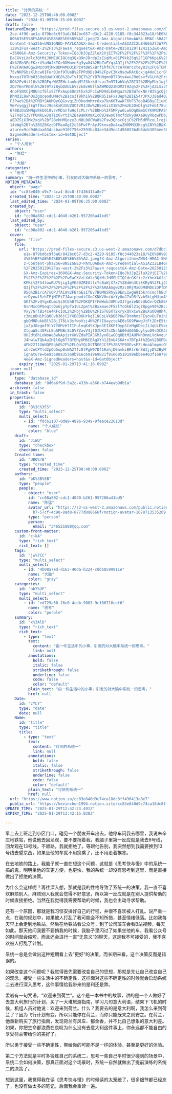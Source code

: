 ```yaml
---
title: "讨厌的系统一"
date: "2023-12-25T08:40:00.000Z"
lastmod: "2024-01-09T06:35:00.000Z"
draft: false
featuredImage: "https://prod-files-secure.s3.us-west-2.amazonaws.com/d7dbc101-8\
  2ce-4f96-ae1a-879bd6c9f3a6/842bc657-d3c2-4220-9185-f8c344023a18/%E6%80%9D%E8%\
  80%83%E5%BF%AB%E4%B8%8E%E6%85%A2.jpeg?X-Amz-Algorithm=AWS4-HMAC-SHA256&X-Amz-\
  Content-Sha256=UNSIGNED-PAYLOAD&X-Amz-Credential=ASIAZI2LB4665Z7JW7PW%2F20250\
  129%2Fus-west-2%2Fs3%2Faws4_request&X-Amz-Date=20250129T124215Z&X-Amz-Expires\
  =3600&X-Amz-Security-Token=IQoJb3JpZ2luX2VjEIT%2F%2F%2F%2F%2F%2F%2F%2F%2F%2Fw\
  EaCXVzLXdlc3QtMiJHMEUCIQCdq3QxQ9nJDrdpIsEiqMix81P9kk25q%2F1GPbKpLK%2BTwAIgbCO\
  4k%2Bh3PoFKzrV9aHWJkTOz0DMuve5g3yw84%2BbZvEYqiAQIjf%2F%2F%2F%2F%2F%2F%2F%2F%2\
  F%2FARAAGgw2Mzc0MjMxODM4MDUiDPz4tBWSxBrf1hfK7CrcA7KWrcxtey8i%2FUSTUMTWvBKBpXb\
  75vNKPGbzXlhcw0IFur0Jnf9TUeB%2FPPd9DsD4%2FpvC3Kx9sdwRAtUcxjq4HoCicrG%2FB2SZNy\
  hxxuzTOTHb03S0q8UaHYHE8%2BvTvfBET%2FYB7HNqmnBT7Btv4wuJRn0svfVGLH%2FrgSZavcfrv\
  OO%2FvHil1Us%2BGFqrWVZEHctankqMYJ3hzkUfsui7m9T1whVq%2BI32%2BMpEUr1wj5ISqf%2FA\
  2Q7YEnYRD8lk%2Bt9Yzi8ybDAULbVszk8vHNll5AWMDQ23NOM2tHZq%2FZ%2FjAZLSicNyO7GtF47\
  4npF5NXCjM8UnzfElxS2fPxAwpSDn8tkx%2FcIwMD9dLEmMgaz%2B3WTexNnrBISgcQjC1sNsblRt\
  DhNdIL9whOsZgQceodUMHc%2Bsco3T8kh1G%2BQRQ51aFxsUep%2BiE54rJPXJ38ad402AL32S2fE\
  FJPwe%2BA%2FMBYSAHM9yGQGxvqiZH3kedmMrr6xa7kn60TwwKF6hFS7eoB4BByCEiuN31lBD79aF\
  VmPvyqgjlEgYf0xcJ9oaKxR3XUZUOtVRIJ0w%2B5eSizX1B%2Fm2E2DvDlg%2Febt78uINK9w7Jsk\
  67BBzDa5MNqsRkb010vrvMDanfwHolcPLrr%2BDHo%2F5MPyw6LwGOqUBmSCYK9M3PAStOI%2FtpX\
  %2FVqFS3VYPUNkLwJqT1z6vYti%2Ba9aWXmmX1c09Jawo6TmcfdzkyUAXa9uyR8qwPDb2QAVP6JVG\
  aED7SjXIMx2xqV%2Bf2BxhHMQozy2uN0L0OCWa8%2Fxw3QhscOjjC%2FM5dPRzoLlrqjGlT4kccKG\
  14eWg%2B7n%2BSZ0XzcDFMaa8gI2c56PwfPrAyJ9knseDo4xwZN0MM33Kcg%2BY%2B&X-Amz-Sign\
  ature=9cd946daa63dccbae910f756e2593bc03ae34d9ea1456053b4b64eb3894ee38d&X-Amz-\
  SignedHeaders=host&x-id=GetObject"
series:
  - "个人成长"
authors:
  - "陈猛"
tags:
  - "大脑"
categories:
  - "思考"
summary: "由一件生活中的小事，引发的对大脑中系统一的思考。"
NOTION_METADATA:
  object: "page"
  id: "cc83e840-d9c7-4ca1-8dc8-ff436413a8e7"
  created_time: "2023-12-25T08:40:00.000Z"
  last_edited_time: "2024-01-09T06:35:00.000Z"
  created_by:
    object: "user"
    id: "cc08a802-cdc1-4040-b261-957206a41bd5"
  last_edited_by:
    object: "user"
    id: "cc08a802-cdc1-4040-b261-957206a41bd5"
  cover:
    type: "file"
    file:
      url: "https://prod-files-secure.s3.us-west-2.amazonaws.com/d7dbc101-82ce-4f96-a\
        e1a-879bd6c9f3a6/842bc657-d3c2-4220-9185-f8c344023a18/%E6%80%9D%E8%80%8\
        3%E5%BF%AB%E4%B8%8E%E6%85%A2.jpeg?X-Amz-Algorithm=AWS4-HMAC-SHA256&X-Am\
        z-Content-Sha256=UNSIGNED-PAYLOAD&X-Amz-Credential=ASIAZI2LB466WFQOZ3HA\
        %2F20250129%2Fus-west-2%2Fs3%2Faws4_request&X-Amz-Date=20250129T124116Z\
        &X-Amz-Expires=3600&X-Amz-Security-Token=IQoJb3JpZ2luX2VjEIT%2F%2F%2F%2\
        F%2F%2F%2F%2F%2F%2FwEaCXVzLXdlc3QtMiJHMEUCIQCdcGKfic2zYhnXAGfsTieBqGGSN\
        KPKi%2F54towRU7VjigIgVK50ZREUllcYcBaWjX7x7%2BdWn3CzEKRyN%2FLjJOaLGw0qiA\
        QIjf%2F%2F%2F%2F%2F%2F%2F%2F%2F%2FARAAGgw2Mzc0MjMxODM4MDUiDPfDMe5QGfDEY\
        95q%2BircA7sOPJfAL8%2FBrGEsIfEv7BGM85RhyE9EnLIwgW9IbkrncmcThEu%2BberXrH\
        vrDyowl5zhTPjMIPiTJAwipowdiCGoCKNKV0uiWzYy8oJ7xD5fVvbSkLgMUjmAYJZuNXaMr\
        GKf%2FvQYgxKLmiSs9CEhBf%2FOKQPIfFmWobJUMhvXJ7gezeNDzUbOvrQZk86RtTXJjqwR\
        0snMxcQPGeqtcQoGjpYpfa1UL2pmt%2BxxmaeJF5zlYcQkBl21gZ8pge90%2BczNDoOWUzQ\
        Vxy7GrlBi4ce4KFcIUL2%2Fbj%2BbG%2FISTGSXT2xryxQVxCw%2BuXuOOW8h4JaoY9Z%2B\
        c3mLnBHihSQ0Cvb36jC2YXBO0OHrkgI1NCpLVkDB6PHwFBtmhmzFEyovDuTninELhVnJuPe\
        gbOMRDukbBl%2Bj1T6Lk3sfwoVzj4H%2FlIUayzteAE0sSO9PWwgJtFt2DrE5tsWl79MTzf\
        jaZpJ8egmf9lY7f0MzH7IIFulnqKdSXJpo3EIXKPfDypSCeMg6DbiIiJqULEVeAMzf8QGWx\
        XtquWSc4GFcLEuSPNBcSL0VZZavV4jtDIUK37sXNsAb00dG65UoylyuO9sDCGJAiIxPT031\
        UH2dt8hLoWoWe3wkApjzrXWVZdaPIAJGMJyx6LwGOqUBtM2AUPNhDnmLVdAvquY9Aw%2BJ7\
        J4hwlwTQbAuIH1lOg6T7QYEHyUM6CEAgXYh1JEnU4SKArn7BTp4fhZQe%2BGPDzHJxfQVrT\
        4FN22I1GWdQFEqhO%2F%2FLQaYQLDtTNE0JCfP%2BSYF0OEvsPZLHnaAlmpmcOY26Ond80G\
        xCr2nCPTld2pQb5op0vNA2Tfz8tPgW97Df1RahjD0avkiBRlr6nSWIjyD%2ByMf&X-Amz-S\
        ignature=be93688a35369b916c691969821f916605101996bbee403f16879ebbb245c1\
        4e&X-Amz-SignedHeaders=host&x-id=GetObject"
      expiry_time: "2025-01-29T13:41:16.899Z"
  icon: null
  parent:
    type: "database_id"
    database_id: "8d6a6f9d-5a2c-433b-a560-b744eab9db1a"
  archived: false
  in_trash: false
  properties:
    series:
      id: "B%3C%3FS"
      type: "multi_select"
      multi_select:
        - id: "fdc61107-0de9-4896-9349-9feace22613d"
          name: "个人成长"
          color: "blue"
    draft:
      id: "JiWU"
      type: "checkbox"
      checkbox: false
    Created time:
      id: "UBQ%7B"
      type: "created_time"
      created_time: "2023-12-25T08:40:00.000Z"
    authors:
      id: "bK%3B%5B"
      type: "people"
      people:
        - object: "user"
          id: "cc08a802-cdc1-4040-b261-957206a41bd5"
          name: "陈猛"
          avatar_url: "https://s3-us-west-2.amazonaws.com/public.notion-static.com/775523\
            b7-57cf-4c98-8ad8-8777d898666f/notion-avatar-1678713535269.png"
          type: "person"
          person:
            email: "346521888@qq.com"
    custom-front-matter:
      id: "c~kA"
      type: "rich_text"
      rich_text: []
    tags:
      id: "jw%7CC"
      type: "multi_select"
      multi_select:
        - id: "4b08a7ed-d163-40da-b224-c8bb8599911e"
          name: "大脑"
          color: "gray"
    categories:
      id: "nbY%3F"
      type: "multi_select"
      multi_select:
        - id: "ed729a50-16e0-4cdb-9083-9c106716cef6"
          name: "思考"
          color: "purple"
    summary:
      id: "x%3AlD"
      type: "rich_text"
      rich_text:
        - type: "text"
          text:
            content: "由一件生活中的小事，引发的对大脑中系统一的思考。"
            link: null
          annotations:
            bold: false
            italic: false
            strikethrough: false
            underline: false
            code: false
            color: "default"
          plain_text: "由一件生活中的小事，引发的对大脑中系统一的思考。"
          href: null
    Date:
      id: "zYLY"
      type: "date"
      date: null
    Name:
      id: "title"
      type: "title"
      title:
        - type: "text"
          text:
            content: "讨厌的系统一"
            link: null
          annotations:
            bold: false
            italic: false
            strikethrough: false
            underline: false
            code: false
            color: "default"
          plain_text: "讨厌的系统一"
          href: null
  url: "https://www.notion.so/cc83e840d9c74ca18dc8ff436413a8e7"
  public_url: "https://kevinchen1994.notion.site/cc83e840d9c74ca18dc8ff436413a8e7"
UPDATE_TIME: "2025-01-29T12:42:23.491Z"
EXPIRY_TIME: "2025-01-29T13:42:15.030Z"

---
```

<link rel="stylesheet" href="https://cdn.jsdelivr.net/npm/katex@0.16.2/dist/katex.min.css" integrity="sha384-bYdxxUwYipFNohQlHt0bjN/LCpueqWz13HufFEV1SUatKs1cm4L6fFgCi1jT643X" crossorigin="anonymous">


早上去上班走到小区门口，碰见一个朋友开车出去，他停车问我去哪里，我说朱辛庄地铁站，他说他去回龙观，要不要捎着我，我脑子里第一反应就是我去8号线，回龙观在13号线，不顺路，我就拒绝了。等跟他告别，我突然想到我需要换到13号线去望京西，如果坐他的车就不用换乘了，还不用走着挨冻。


在去地铁的路上，我脑子就一直在想这个问题，这就是《思考快与慢》中的系统一搞的鬼，明明坐他的车更方便，也更快，我的系统一却没有思考到这里，而是直接做出了拒绝的决策。


为什么会这样呢？再往深入想，那就是我的性格导致了系统一的决策。我一直不喜欢麻烦别人，麻烦别人我就会觉得不好意思，所以第一反应就是在别人提供帮助的时候直接拒绝。当然在我觉得我需要帮助的时候，我也会主动寻求帮助。


还有一个原因，那就是我习惯安排好自己的行程，并很不喜欢被人打乱。说严重一点，在我的规划中，如果被人打乱了我可能会不知所措，甚至情绪低落。比如我每天早上会走到地铁站，然后在地铁站看公众号，到了公司班车会看B站视频，每天如此。那天他问我要不要捎我的时候，我脑子里闪过了如果坐他的车，我看公众号的时间就会缩短，而且还会进行一直“无意义”的聊天，这是我不可接受的，我不喜欢被人打乱了计划。


系统一总是会做出这种短期看上去“更好”的决策，而长期来看，这个决策反而是错误的。


如果改变这个问题呢？我觉得首先需要改变自己的思想，那就是先让自己改变自己的观念，接受一些生活中的不确定性，这样面对这些不确定性的时候就会启动系统二去进行深入思考，这件事情给我带来的是利还是弊。


孟岩有一句咒语，“欢迎来到荷兰”。这个是一本书中的故事，讲的是一个人做好了去意大利旅行的计划，买了一大堆旅游指南，学习几句意大利语，结果下飞机的时候，机组人员对他说：欢迎来到荷兰。什么？我要去的是意大利啊，我怎么来到荷兰了？因为飞行计划有变，所以只能停在荷兰，而你只能既来之则安之。在荷兰，他重新购买了旅行指南，发现荷兰有风车、郁金香，并不比自己想象的意大利差。如果，你把生命都浪费在哀叹为什么没有去意大利这件事上，你永远都不能自由的享受荷兰带给你的美好了。


所以勇于接受一些不确定性，带给你的可能不是一样的体验，甚至是更好的体验。


第二个方法就是平时多锻炼自己的系统二，思考一些自己平时很少碰到的场景中，系统二会如何决策，那真正面对这个场景时，系统一自然就做出了提前演练的系统二的决策了。


想到这里，我觉得我在读《思考快与慢》的时候读的太笼统了，很多细节都已经忘了，也没有做太多的笔记，后面我会重读一遍。

